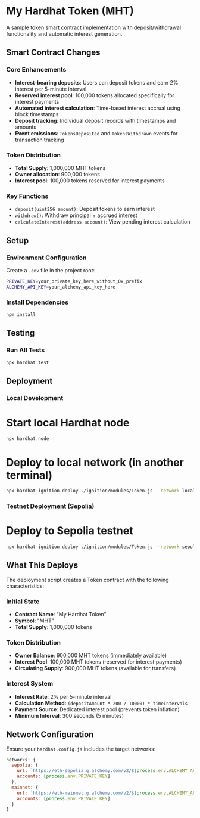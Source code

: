 
# My Hardhat Token (MHT)

A sample token smart contract implementation with deposit/withdrawal functionality and automatic interest generation.

## Smart Contract Changes

### Core Enhancements
- **Interest-bearing deposits**: Users can deposit tokens and earn 2% interest per 5-minute interval
- **Reserved interest pool**: 100,000 tokens allocated specifically for interest payments
- **Automated interest calculation**: Time-based interest accrual using block timestamps
- **Deposit tracking**: Individual deposit records with timestamps and amounts
- **Event emissions**: `TokensDeposited` and `TokensWithdrawn` events for transaction tracking

### Token Distribution
- **Total Supply**: 1,000,000 MHT tokens
- **Owner allocation**: 900,000 tokens
- **Interest pool**: 100,000 tokens reserved for interest payments

### Key Functions
- `deposit(uint256 amount)`: Deposit tokens to earn interest
- `withdraw()`: Withdraw principal + accrued interest
- `calculateInterest(address account)`: View pending interest calculation

## Setup

### Environment Configuration
Create a `.env` file in the project root:

```bash
PRIVATE_KEY=your_private_key_here_without_0x_prefix
ALCHEMY_API_KEY=your_alchemy_api_key_here
```

### Install Dependencies
```bash
npm install
```

## Testing

### Run All Tests
```bash
npx hardhat test
```

## Deployment

### Local Development
# Start local Hardhat node
```bash
npx hardhat node
```

# Deploy to local network (in another terminal)
```bash
npx hardhat ignition deploy ./ignition/modules/Token.js --network localhost
```

### Testnet Deployment (Sepolia)
# Deploy to Sepolia testnet
```bash
npx hardhat ignition deploy ./ignition/modules/Token.js --network sepolia
```

## What This Deploys

The deployment script creates a Token contract with the following characteristics:

### Initial State
- **Contract Name**: "My Hardhat Token"
- **Symbol**: "MHT"
- **Total Supply**: 1,000,000 tokens

### Token Distribution
- **Owner Balance**: 900,000 MHT tokens (immediately available)
- **Interest Pool**: 100,000 MHT tokens (reserved for interest payments)
- **Circulating Supply**: 900,000 MHT tokens (available for transfers)

### Interest System
- **Interest Rate**: 2% per 5-minute interval
- **Calculation Method**: `(depositAmount * 200 / 10000) * timeIntervals`
- **Payment Source**: Dedicated interest pool (prevents token inflation)
- **Minimum Interval**: 300 seconds (5 minutes)

## Network Configuration

Ensure your `hardhat.config.js` includes the target networks:

```javascript
networks: {
  sepolia: {
    url: `https://eth-sepolia.g.alchemy.com/v2/${process.env.ALCHEMY_API_KEY}`,
    accounts: [process.env.PRIVATE_KEY]
  },
  mainnet: {
    url: `https://eth-mainnet.g.alchemy.com/v2/${process.env.ALCHEMY_API_KEY}`,
    accounts: [process.env.PRIVATE_KEY]
  }
}
```
